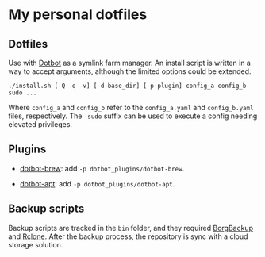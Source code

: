
# My personal dotfiles

## Dotfiles

Use with [Dotbot](https://github.com/anishathalye/dotbot) as a symlink farm manager.
An install script is written in a way to accept arguments, although the limited options could be extended.

```shell
./install.sh [-Q -q -v] [-d base_dir] [-p plugin] config_a config_b-sudo ...
```

Where `config_a` and `config_b` refer to the `config_a.yaml` and `config_b.yaml` files, respectively. 
The `-sudo` suffix can be used to execute a config needing elevated privileges.

## Plugins

- [dotbot-brew](https://github.com/wren/dotbot-brew): add `-p dotbot_plugins/dotbot-brew`.

- [dotbot-apt](https://github.com/bryant1410/dotbot-apt): add `-p dotbot_plugins/dotbot-apt`.

## Backup scripts

Backup scripts are tracked in the `bin` folder, and they required [BorgBackup](https://borgbackup.readthedocs.io/) and [Rclone](https://rclone.org/).
After the backup process, the repository is sync with a cloud storage solution.
